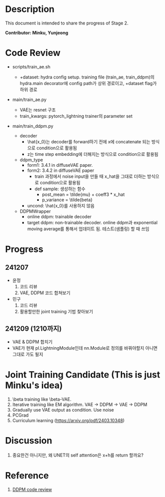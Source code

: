# Description

This document is intended to share the progress of Stage 2.

**Contributor: Minku, Yunjeong**

# Code Review

- scripts/train_ae.sh
    - +dataset: hydra config setup. training file (train_ae, train_ddpm)의 hydra.main decorator에 config path가 상위 경로이고, +dataset flag가 하위 경로

- main/train_ae.py
    - VAE는 resnet 구조
    - train_kwargs: pytorch_lightning trainer의 parameter set

- main/train_ddpm.py
    - decoder
        - \hat{x_0}는 decoder를 forward하기 전에 x에 concatenate 되는 방식으로 condition으로 활용됨
        - z는 time step embedding에 더해지는 방식으로 condition으로 활용됨
    - ddpm_type
        - form1: 3.4.1 in diffuseVAE paper.
        - form2: 3.4.2 in diffuseVAE paper
            - train 과정에서 noise input을 만들 때 x_hat을 그대로 더하는 방식으로 condition으로 활용됨
            - def sample: 생성하는 함수
                - post_mean = \tilde{mu} + coeff3 * x_hat
                - p_variance = \tilde{beta}
        - uncond:  \hat{x_0}를 사용하지 않음
    - DDPMWrapper
        - online ddpm: trainable decoder
        - target ddpm: non-trainable decoder. online ddpm과 exponential moving average를 통해서 업데이트 됨. 테스트(샘플링) 할 때 쓰임

# Progress

## 241207

- 윤정
    1. 코드 리뷰
    2. VAE, DDPM 코드 합쳐보기
- 민구
    1. 코드 리뷰
    2. 활용할만한 joint training 기법 찾아보기
 
## 241209 (1210까지)

- VAE & DDPM 합치기
- VAE가 현재 pl.LightningModule인데 nn.Module로 정의를 바꿔야할지 아니면 그대로 가도 될지

# Joint Training Candidate (This is just Minku's idea)

1. \beta training like \beta-VAE.
2. Iterative training like EM algorithm. VAE -> DDPM -> VAE -> DDPM
3. Gradually use VAE output as condition. Use noise 
4. PCGrad
5. Curriculum learning (https://arxiv.org/pdf/2403.10348)

# Discussion

1. 중요한건 아니지만, 왜 UNET의 self attention은 x+h를 return 할까요?

# Reference

1. [DDPM code review](https://kyujinpy.tistory.com/123)
   
